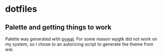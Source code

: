 # dotfiles

## Palette and getting things to work

Palette was generated with [pywal](https://github.com/dylanaraps/pywal).
For some reason wpgtk did not work on my system, so I chose to an autoricing script to generate the theme from wal.
